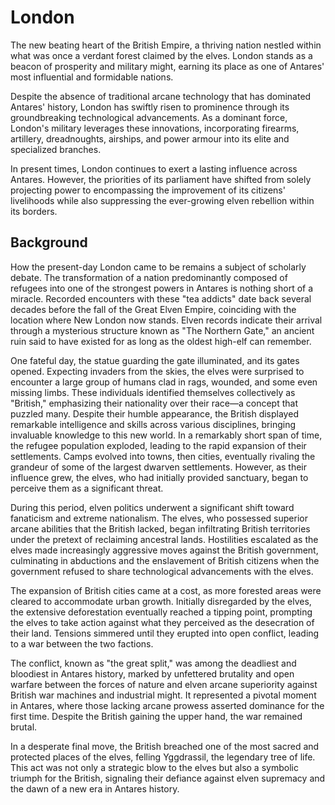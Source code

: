 # London
The new beating heart of the British Empire, a thriving nation nestled within what was once a verdant forest claimed by the elves. London stands as a beacon of prosperity and military might, earning its place as one of Antares' most influential and formidable nations.

Despite the absence of traditional arcane technology that has dominated Antares' history, London has swiftly risen to prominence through its groundbreaking technological advancements. As a dominant force, London's military leverages these innovations, incorporating firearms, artillery, dreadnoughts, airships, and power armour into its elite and specialized branches.

In present times, London continues to exert a lasting influence across Antares. However, the priorities of its parliament have shifted from solely projecting power to encompassing the improvement of its citizens' livelihoods while also suppressing the ever-growing elven rebellion within its borders.

## Background

How the present-day London came to be remains a subject of scholarly debate. The transformation of a nation predominantly composed of refugees into one of the strongest powers in Antares is nothing short of a miracle. Recorded encounters with these "tea addicts" date back several decades before the fall of the Great Elven Empire, coinciding with the location where New London now stands. Elven records indicate their arrival through a mysterious structure known as "The Northern Gate," an ancient ruin said to have existed for as long as the oldest high-elf can remember.

One fateful day, the statue guarding the gate illuminated, and its gates opened. Expecting invaders from the skies, the elves were surprised to encounter a large group of humans clad in rags, wounded, and some even missing limbs. These individuals identified themselves collectively as "British," emphasizing their nationality over their race—a concept that puzzled many. Despite their humble appearance, the British displayed remarkable intelligence and skills across various disciplines, bringing invaluable knowledge to this new world. In a remarkably short span of time, the refugee population exploded, leading to the rapid expansion of their settlements. Camps evolved into towns, then cities, eventually rivaling the grandeur of some of the largest dwarven settlements. However, as their influence grew, the elves, who had initially provided sanctuary, began to perceive them as a significant threat.

During this period, elven politics underwent a significant shift toward fanaticism and extreme nationalism. The elves, who possessed superior arcane abilities that the British lacked, began infiltrating British territories under the pretext of reclaiming ancestral lands. Hostilities escalated as the elves made increasingly aggressive moves against the British government, culminating in abductions and the enslavement of British citizens when the government refused to share technological advancements with the elves.

The expansion of British cities came at a cost, as more forested areas were cleared to accommodate urban growth. Initially disregarded by the elves, the extensive deforestation eventually reached a tipping point, prompting the elves to take action against what they perceived as the desecration of their land. Tensions simmered until they erupted into open conflict, leading to a war between the two factions.

The conflict, known as "the great split," was among the deadliest and bloodiest in Antares history, marked by unfettered brutality and open warfare between the forces of nature and elven arcane superiority against British war machines and industrial might. It represented a pivotal moment in Antares, where those lacking arcane prowess asserted dominance for the first time. Despite the British gaining the upper hand, the war remained brutal.

In a desperate final move, the British breached one of the most sacred and protected places of the elves, felling Yggdrassil, the legendary tree of life. This act was not only a strategic blow to the elves but also a symbolic triumph for the British, signaling their defiance against elven supremacy and the dawn of a new era in Antares history.
